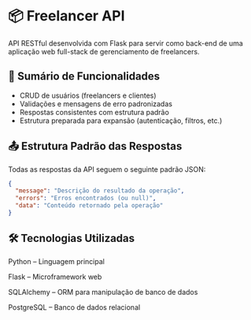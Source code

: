 # 📦 Freelancer API #

API RESTful desenvolvida com Flask para servir como back-end de uma aplicação web full-stack de gerenciamento de freelancers.

## 🚀 Sumário de Funcionalidades ##

- CRUD de usuários (freelancers e clientes)
- Validações e mensagens de erro padronizadas
- Respostas consistentes com estrutura padrão
- Estrutura preparada para expansão (autenticação, filtros, etc.)

## 📤 Estrutura Padrão das Respostas ##

Todas as respostas da API seguem o seguinte padrão JSON:

```json
{
  "message": "Descrição do resultado da operação",
  "errors": "Erros encontrados (ou null)",
  "data": "Conteúdo retornado pela operação"
}
```

## 🛠 Tecnologias Utilizadas ##

Python – Linguagem principal

Flask – Microframework web

SQLAlchemy – ORM para manipulação de banco de dados

PostgreSQL – Banco de dados relacional
